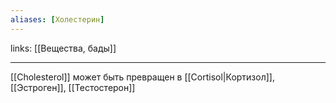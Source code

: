 ```yaml
---
aliases: [Холестерин]
---
```

links: [[Вещества, бады]]

---

[[Cholesterol]] может быть превращен в [[Cortisol|Кортизол]], [[Эстроген]], [[Тестостерон]]